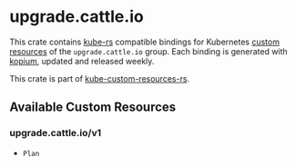 <!--
SPDX-FileCopyrightText: The kube-custom-resources-rs Authors
SPDX-License-Identifier: 0BSD
 -->

# upgrade.cattle.io

This crate contains [kube-rs](https://kube.rs/) compatible bindings for Kubernetes [custom resources](https://kubernetes.io/docs/tasks/extend-kubernetes/custom-resources/custom-resource-definitions/) of the `upgrade.cattle.io` group. Each binding is generated with [kopium](https://github.com/kube-rs/kopium), updated and released weekly.

This crate is part of [kube-custom-resources-rs](https://github.com/metio/kube-custom-resources-rs).

## Available Custom Resources

### upgrade.cattle.io/v1
- `Plan`
